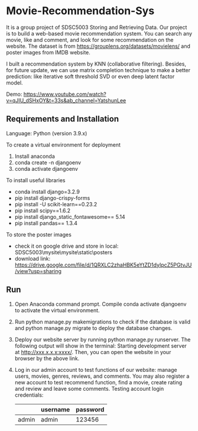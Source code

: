 # Movie-Recommendation-Sys
It is a group project of SDSC5003 Storing and Retrieving Data. Our project is to build a web-based movie recommendation system.
You can search any movie, like and comment, and look for some recommendation on the website.
The dataset is from https://grouplens.org/datasets/movielens/ and poster images from IMDB website.

I built a recommendation system by KNN (collaborative filtering). Besides, for future update, we can use matrix completion technique to make a better prediction: like iterative soft threshold SVD or even deep latent factor model.

Demo: https://www.youtube.com/watch?v=qJIU_dSHxOY&t=33s&ab_channel=YatshunLee

## Requirements and Installation
Language: Python (version 3.9.x)

To create a virtual environment for deployment
1. Install anaconda
2. conda create -n djangoenv
3. conda activate djangoenv

To install useful libraries
- conda install django=3.2.9
- pip install django-crispy-forms
- pip install -U scikit-learn==0.23.2
- pip install scipy==1.6.2
- pip install django_static_fontawesome== 5.14
- pip install pandas== 1.3.4

To store the poster images
- check it on google drive and store in local: SDSC5003\mysite\mysite\static\posters
- download link: https://drive.google.com/file/d/1QRXLC2zhaHBK5eYtZD1dyIpcZ5PGtvJU/view?usp=sharing

## Run
1. Open Anaconda command prompt. Compile conda activate djangoenv to activate the virtual environment.
2. Run python manage.py makemigrations to check if the database is valid and python manage.py migrate to deploy the database changes.
3. Deploy our website server by running python manage.py runserver. The following output will show in the terminal:
Starting development server at http://xxx.x.x.x:xxxx/. Then, you can open the website in your browser by the above link.
4. Log in our admin account to test functions of our website: manage users, movies, genres, reviews, and comments.
You may also register a new account to test recommend function, find a movie, create rating and review and leave some comments.
Testing account login credentials:

    |       | username | password |
    |-------|----------|----------|
    | admin |    admin |   123456 |

